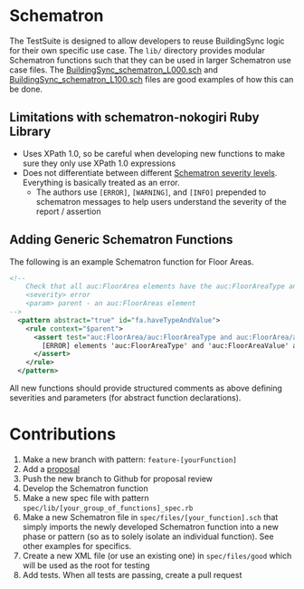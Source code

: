 # Schematron
The TestSuite is designed to allow developers to reuse BuildingSync logic for their own specific use case.  The `lib/` directory provides modular Schematron functions such that they can be used in larger Schematron use case files.  The [BuildingSync_schematron_L000.sch](https://github.com/BuildingSync/TestSuite/blob/master/tests/schema2.0.0-pr2/Level_000/BuildingSync_schematron_L000.sch) and [BuildingSync_schematron_L100.sch](https://github.com/BuildingSync/TestSuite/blob/L100_Schematron/tests/schema2.0.0-pr2/Level_100/BuildingSync_schematron_L100.sch) files are good examples of how this can be done.

## Limitations with schematron-nokogiri Ruby Library
- Uses XPath 1.0, so be careful when developing new functions to make sure they only use XPath 1.0 expressions
- Does not differentiate between different [Schematron severity levels](http://schematron.com/2018/12/standard-severity-levels-with-schematron-role/).  Everything is basically treated as an error.
    - The authors use `[ERROR]`, `[WARNING]`, and `[INFO]` prepended to schematron messages to help users understand the severity of the report / assertion

## Adding Generic Schematron Functions

The following is an example Schematron function for Floor Areas.
```xml
<!--  
    Check that all auc:FloorArea elements have the auc:FloorAreaType and auc:FloorAreaValue.
    <severity> error
    <param> parent - an auc:FloorAreas element
-->
  <pattern abstract="true" id="fa.haveTypeAndValue">
    <rule context="$parent">
      <assert test="auc:FloorArea/auc:FloorAreaType and auc:FloorArea/auc:FloorAreaValue">
        [ERROR] elements 'auc:FloorAreaType' and 'auc:FloorAreaValue' are REQUIRED EXACTLY ONCE for element 'auc:FloorArea' within: '<name/>'
      </assert>
    </rule>
  </pattern>
```

All new functions should provide structured comments as above defining severities and parameters (for abstract function declarations).

# Contributions

1. Make a new branch with pattern: `feature-[yourFunction]`
1. Add a [proposal](../proposals/README.md)
1. Push the new branch to Github for proposal review
1. Develop the Schematron function
1. Make a new spec file with pattern `spec/lib/[your_group_of_functions]_spec.rb`
1. Make a new Schematron file in `spec/files/[your_function].sch` that simply imports the newly developed Schematron function into a new phase or pattern (so as to solely isolate an individual function).  See other examples for specifics.
1. Create a new XML file (or use an existing one) in `spec/files/good` which will be used as the root for testing
1. Add tests.  When all tests are passing, create a pull request